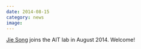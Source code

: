 ```yaml
---
date: 2014-08-15
category: news
image: 
---
```


[Jie Song](/people/song/) joins the AIT lab in August 2014. Welcome!